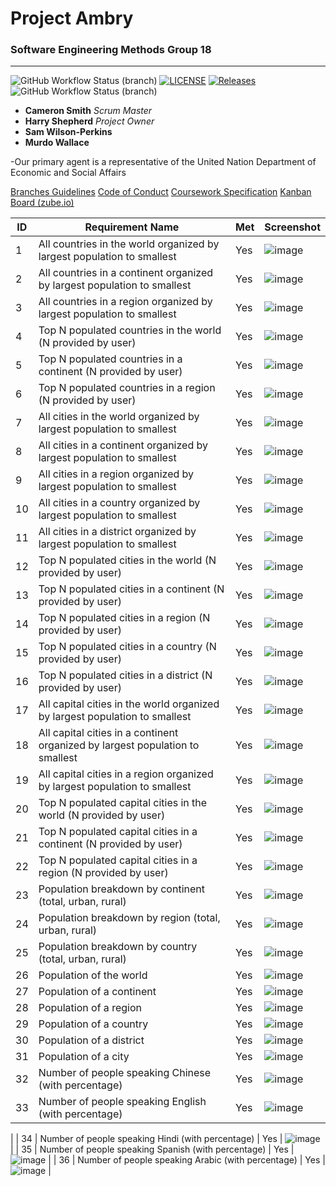 # Project Ambry

### Software Engineering Methods Group 18

---

![GitHub Workflow Status (branch)](https://img.shields.io/github/actions/workflow/status/harryShepherd/Ambry/main.yml?branch=master) [![LICENSE](https://img.shields.io/github/license/harryShepherd/Ambry.svg?style=flat-square)](https://github.com/harryShepherd/Ambry/blob/master/LICENSE) [![Releases](https://img.shields.io/github/release/harryShepherd/Ambry/all.svg?style=flat-square)](https://github.com/harryShepherd/Ambry/releases) ![GitHub Workflow Status (branch)](https://img.shields.io/github/actions/workflow/status/harryShepherd/Ambry/main.yml?branch=master)
- **Cameron Smith** *Scrum Master*
- **Harry Shepherd** *Project Owner*
- **Sam Wilson-Perkins**
- **Murdo Wallace**

-Our primary agent is a representative of the United Nation Department of Economic and Social Affairs

[Branches Guidelines](docs/BRANCHES.md)
[Code of Conduct](docs/CODE_OF_CONDUCT.md)
[Coursework Specification](docs/CWSPECS.md)
[Kanban Board (zube.io)](https://zube.io/group-18/ambry/w/workspace-1/kanban)

| ID | Requirement Name | Met | Screenshot |
|----|------------------|-----|------------|
| 1  | All countries in the world organized by largest population to smallest | Yes | ![image](https://github.com/harryShepherd/Ambry/assets/157709543/cb4f52b3-e4df-4247-a0a8-874a506dad97) |
| 2  | All countries in a continent organized by largest population to smallest | Yes | ![image](https://github.com/harryShepherd/Ambry/assets/157709543/a97315d0-84ed-4e3e-9220-fd4f96c8b991) |
| 3  | All countries in a region organized by largest population to smallest | Yes | ![image](https://github.com/harryShepherd/Ambry/assets/157709543/0e7acc7c-b9db-40c6-b9db-2a508c706ec3) |
| 4  | Top N populated countries in the world (N provided by user) | Yes | ![image](https://github.com/harryShepherd/Ambry/assets/157709543/f4d08dd5-223c-4e62-916f-b3d6ece00126) |
| 5  | Top N populated countries in a continent (N provided by user) | Yes | ![image](https://github.com/harryShepherd/Ambry/assets/157709543/e0b294c9-84f2-4a0e-9618-6d14ccb0ce11) |
| 6  | Top N populated countries in a region (N provided by user) | Yes | ![image](https://github.com/harryShepherd/Ambry/assets/157709543/e5c931ae-6440-488d-ae69-3fd1e1cd333e) |
| 7  | All cities in the world organized by largest population to smallest | Yes | ![image](https://github.com/harryShepherd/Ambry/assets/157709543/8f240231-ed92-4fdb-8e37-644cb1b2f220) |
| 8  | All cities in a continent organized by largest population to smallest | Yes | ![image](https://github.com/harryShepherd/Ambry/assets/157709543/7e962fb8-f5e1-4b5c-827c-f50c41156af6) |
| 9  | All cities in a region organized by largest population to smallest | Yes | ![image](https://github.com/harryShepherd/Ambry/assets/157709543/291c988b-016f-4b4b-8a5e-bf29b213549d) |
| 10 | All cities in a country organized by largest population to smallest | Yes | ![image](https://github.com/harryShepherd/Ambry/assets/157709543/8914ebcc-7134-4da3-a96e-0bce8ffd00dc) |
| 11 | All cities in a district organized by largest population to smallest | Yes | ![image](https://github.com/harryShepherd/Ambry/assets/157709543/39f6e988-01f6-49bb-a15e-62db97d12ca8) |
| 12 | Top N populated cities in the world (N provided by user) | Yes | ![image](https://github.com/harryShepherd/Ambry/assets/157709543/ce28b9ad-0cd3-4cc8-8920-3c2a318c895c) |
| 13 | Top N populated cities in a continent (N provided by user) | Yes | ![image](https://github.com/harryShepherd/Ambry/assets/157709543/61f2ae92-192e-4720-8aef-79dde560f452) |
| 14 | Top N populated cities in a region (N provided by user) | Yes | ![image](https://github.com/harryShepherd/Ambry/assets/157709543/b0760aa3-e1ee-4d46-9e3c-0e10d165c744) |
| 15 | Top N populated cities in a country (N provided by user) | Yes | ![image](https://github.com/harryShepherd/Ambry/assets/157709543/d55fffe4-439c-4ce8-92b0-77a0bf468a6a) |
| 16 | Top N populated cities in a district (N provided by user) | Yes | ![image](https://github.com/harryShepherd/Ambry/assets/157709543/99c3c093-c466-42a2-8b5c-d3e0bf93eeee) |
| 17 | All capital cities in the world organized by largest population to smallest | Yes | ![image](https://github.com/harryShepherd/Ambry/assets/157709543/87c1b968-33ce-4014-a94d-6ce3f6cecaea) |
| 18 | All capital cities in a continent organized by largest population to smallest | Yes | ![image](https://github.com/harryShepherd/Ambry/assets/157709543/eca04266-511b-4c2c-8a2b-c243b00a2abe) |
| 19 | All capital cities in a region organized by largest population to smallest | Yes | ![image](https://github.com/harryShepherd/Ambry/assets/157709543/d9af03ea-0f32-471e-89a3-691324a589c9) |
| 20 | Top N populated capital cities in the world (N provided by user) | Yes | ![image](https://github.com/harryShepherd/Ambry/assets/157709543/e08254ec-d8c1-4f7d-9949-dbb9d35c801d) |
| 21 | Top N populated capital cities in a continent (N provided by user) | Yes | ![image](https://github.com/harryShepherd/Ambry/assets/157709543/020ffa5f-13e0-4198-a73e-6673d3d0d296) |
| 22 | Top N populated capital cities in a region (N provided by user) | Yes | ![image](https://github.com/harryShepherd/Ambry/assets/157709543/8e2ba4ad-0019-49da-9dac-cfbecb2bd037) |
| 23 | Population breakdown by continent (total, urban, rural) | Yes | ![image](https://github.com/harryShepherd/Ambry/assets/157709543/08049e23-ba15-4a06-8cdd-d051b2497d70) |
| 24 | Population breakdown by region (total, urban, rural) | Yes | ![image](https://github.com/harryShepherd/Ambry/assets/157709543/867727d1-721b-4149-af9d-7dd76347ab93) |
| 25 | Population breakdown by country (total, urban, rural) | Yes | ![image](https://github.com/harryShepherd/Ambry/assets/157709543/eb1e25df-f95b-4dfe-89c0-755c67c32eff) |
| 26 | Population of the world | Yes | ![image](https://github.com/harryShepherd/Ambry/assets/157709543/1cbb6aa0-339b-47a0-a1cd-60106b8bd507) |
| 27 | Population of a continent | Yes | ![image](https://github.com/harryShepherd/Ambry/assets/157709543/c2b5197d-100d-4a25-b8e6-0f4a81c8f604) |
| 28 | Population of a region | Yes | ![image](https://github.com/harryShepherd/Ambry/assets/157709543/7950b333-0737-4634-891d-bc8eac2a4330) |
| 29 | Population of a country | Yes | ![image](https://github.com/harryShepherd/Ambry/assets/157709543/d6650742-0029-4f4a-9805-44e5cf04ca7c) |
| 30 | Population of a district | Yes | ![image](https://github.com/harryShepherd/Ambry/assets/157709543/6093ca2c-dc2c-4b23-b2eb-6e6bc2244988) |
| 31 | Population of a city | Yes | ![image](https://github.com/harryShepherd/Ambry/assets/157709543/25e96a2d-fe15-4c35-af2b-f642ae42adfa) |
| 32 | Number of people speaking Chinese (with percentage) | Yes | ![image](https://github.com/harryShepherd/Ambry/assets/157709543/56f81c9e-cd4c-45f2-a58a-68f0cc344824) |
| 33 | Number of people speaking English (with percentage) | Yes | ![image](https://github.com/harryShepherd/Ambry/assets/157709543/2d020975-e7b1-46b0-ba77-efc8f8686119)
 |
| 34 | Number of people speaking Hindi (with percentage) | Yes | ![image](https://github.com/harryShepherd/Ambry/assets/157709543/1fe9c57e-e809-49b1-8f00-b278dabce9e7) |
| 35 | Number of people speaking Spanish (with percentage) | Yes | ![image](https://github.com/harryShepherd/Ambry/assets/157709543/7f78ba5b-729b-4336-be3f-6cb67ee0e775) |
| 36 | Number of people speaking Arabic (with percentage) | Yes | ![image](https://github.com/harryShepherd/Ambry/assets/157709543/4aa9f565-6e94-482d-b751-d09a685eff14) |


